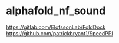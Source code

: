 # alphafold_nf_sound

https://gitlab.com/ElofssonLab/FoldDock
https://github.com/patrickbryant1/SpeedPPI
